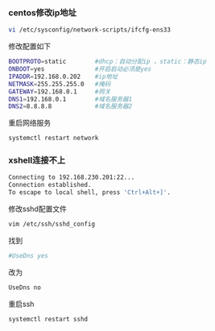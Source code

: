 ### centos修改ip地址

```bash
vi /etc/sysconfig/network-scripts/ifcfg-ens33
```

修改配置如下

```bash
BOOTPROTO=static   		#dhcp：自动分配ip ，static：静态ip
ONBOOT=yes 				#开启启动必须是yes
IPADDR=192.168.0.202    #ip地址
NETMASK=255.255.255.0   #掩码
GATEWAY=192.168.0.1     #网关
DNS1=192.168.0.1        #域名服务器1
DNS2=8.8.8.8            #域名服务器2
```

重启网络服务

```bash
systemctl restart network
```

### xshell连接不上

```bash
Connecting to 192.168.230.201:22...
Connection established.
To escape to local shell, press 'Ctrl+Alt+]'.
```

修改sshd配置文件

```bash
vim /etc/ssh/sshd_config
```

找到

```bash
#UseDns yes
```

改为

```bash
UseDns no
```

重启ssh

```bash
systemctl restart sshd
```

